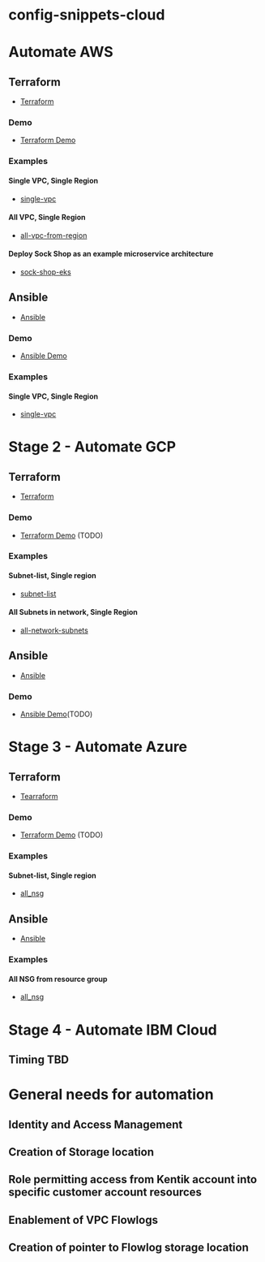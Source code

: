 # config-snippets-cloud

# Automate AWS
## Terraform
* [Terraform](https://github.com/kentik/config-snippets-cloud/tree/master/cloud_AWS/terraform)
### Demo
* [Terraform Demo](https://github.com/kentik/config-snippets-cloud/tree/master/cloud_AWS/terraform/module/demo)
### Examples
#### Single VPC, Single Region
* [single-vpc](https://github.com/kentik/config-snippets-cloud/tree/master/cloud_AWS/terraform/module/examples/single-vpc)
#### All VPC, Single Region
* [all-vpc-from-region](https://github.com/kentik/config-snippets-cloud/tree/master/cloud_AWS/terraform/module/examples/all-vpc-from-region)
#### Deploy Sock Shop as an example microservice architecture
* [sock-shop-eks](https://github.com/kentik/config-snippets-cloud/tree/master/cloud_AWS/terraform/module/examples/sock-shop-eks)

## Ansible
* [Ansible](https://github.com/kentik/config-snippets-cloud/tree/master/cloud_AWS/ansible/role)
### Demo
* [Ansible Demo](https://github.com/kentik/config-snippets-cloud/tree/master/cloud_AWS/ansible/role/demo)
### Examples
#### Single VPC, Single Region
* [single-vpc](https://github.com/kentik/config-snippets-cloud/tree/master/cloud_AWS/ansible/role/examples/single-vpc)


# Stage 2 - Automate GCP
## Terraform
* [Terraform](https://github.com/kentik/config-snippets-cloud/tree/master/cloud_GCP/terraform)
### Demo
* [Terraform Demo](https://github.com/kentik/config-snippets-cloud/tree/master/cloud_GCP/terraform/module/demo) (TODO)
### Examples
#### Subnet-list, Single region
* [subnet-list](https://github.com/kentik/config-snippets-cloud/tree/master/cloud_GCP/terraform/module/examples/subnet-list)
#### All Subnets in network, Single Region
* [all-network-subnets](https://github.com/kentik/config-snippets-cloud/tree/master/cloud_GCP/terraform/module/examples/all-network-subnets)

## Ansible
* [Ansible](https://github.com/kentik/config-snippets-cloud/tree/master/cloud_GCP/terraform)
### Demo
* [Ansible Demo](https://github.com/kentik/config-snippets-cloud/tree/master/cloud_GCP/terraform/module/demo)(TODO)

# Stage 3 - Automate Azure
## Terraform
* [Tearraform](https://github.com/kentik/config-snippets-cloud/tree/master/cloud_Azure/terraform)
### Demo
* [Terraform Demo](https://github.com/kentik/config-snippets-cloud/tree/master/cloud_Azure/terraform/module/demo) (TODO)
### Examples
#### Subnet-list, Single region
* [all_nsg](https://github.com/kentik/config-snippets-cloud/tree/master/cloud_Azure/terraform/module/examples/all_nsg)

## Ansible
* [Ansible](cloud_Azure/ansible/roles/kentik_az)
### Examples
#### All NSG from resource group
* [all_nsg](cloud_Azure/ansible/examples/all_nsg)

# Stage 4 - Automate IBM Cloud
## Timing TBD

# General needs for automation
## Identity and Access Management
## Creation of Storage location
## Role permitting access from Kentik account into specific customer account resources
## Enablement of VPC Flowlogs
## Creation of pointer to Flowlog storage location
